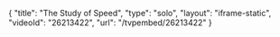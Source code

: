{
    "title": "The Study of Speed",
    "type": "solo",
    "layout": "iframe-static",
    "videoId": "26213422",
    "url": "\/tvpembed\/26213422"
}